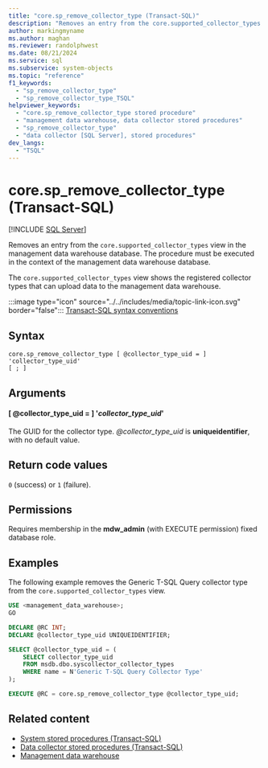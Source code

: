 ```yaml
---
title: "core.sp_remove_collector_type (Transact-SQL)"
description: "Removes an entry from the core.supported_collector_types view in the management data warehouse database."
author: markingmyname
ms.author: maghan
ms.reviewer: randolphwest
ms.date: 08/21/2024
ms.service: sql
ms.subservice: system-objects
ms.topic: "reference"
f1_keywords:
  - "sp_remove_collector_type"
  - "sp_remove_collector_type_TSQL"
helpviewer_keywords:
  - "core.sp_remove_collector_type stored procedure"
  - "management data warehouse, data collector stored procedures"
  - "sp_remove_collector_type"
  - "data collector [SQL Server], stored procedures"
dev_langs:
  - "TSQL"
---
```

# core.sp_remove_collector_type (Transact-SQL)

[!INCLUDE [SQL Server](../../includes/applies-to-version/sqlserver.md)]

Removes an entry from the `core.supported_collector_types` view in the management data warehouse database. The procedure must be executed in the context of the management data warehouse database.

The `core.supported_collector_types` view shows the registered collector types that can upload data to the management data warehouse.

:::image type="icon" source="../../includes/media/topic-link-icon.svg" border="false"::: [Transact-SQL syntax conventions](../../t-sql/language-elements/transact-sql-syntax-conventions-transact-sql.md)

## Syntax

```syntaxsql
core.sp_remove_collector_type [ @collector_type_uid = ] 'collector_type_uid'
[ ; ]
```

## Arguments

#### [ @collector_type_uid = ] '*collector_type_uid*'

The GUID for the collector type. *@collector_type_uid* is **uniqueidentifier**, with no default value.

## Return code values

`0` (success) or `1` (failure).

## Permissions

Requires membership in the **mdw_admin** (with EXECUTE permission) fixed database role.

## Examples

The following example removes the Generic T-SQL Query collector type from the `core.supported_collector_types` view.

```sql
USE <management_data_warehouse>;
GO

DECLARE @RC INT;
DECLARE @collector_type_uid UNIQUEIDENTIFIER;

SELECT @collector_type_uid = (
    SELECT collector_type_uid
    FROM msdb.dbo.syscollector_collector_types
    WHERE name = N'Generic T-SQL Query Collector Type'
);

EXECUTE @RC = core.sp_remove_collector_type @collector_type_uid;
```

## Related content

- [System stored procedures (Transact-SQL)](system-stored-procedures-transact-sql.md)
- [Data collector stored procedures (Transact-SQL)](data-collector-stored-procedures-transact-sql.md)
- [Management data warehouse](../data-collection/management-data-warehouse.md)

